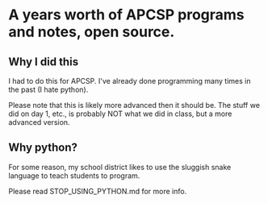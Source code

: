 # A years worth of APCSP programs and notes, open source.

## Why I did this
I had to do this for APCSP. I've already done programming many times in the past (I hate python).

Please note that this is likely more advanced then it should be. The stuff we did on day 1, etc., is probably NOT what we did in class, but a more advanced version. 

## Why python?
For some reason, my school district likes to use the sluggish snake language to teach students to program.

Please read STOP_USING_PYTHON.md for more info.